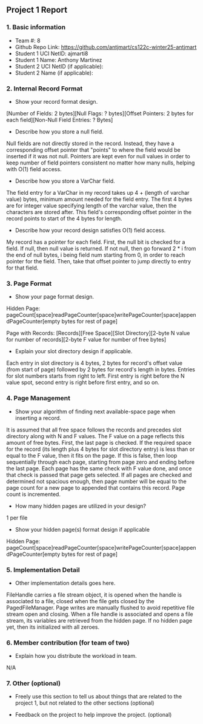 ## Project 1 Report


### 1. Basic information
 - Team #: 8
 - Github Repo Link: https://github.com/antjmart/cs122c-winter25-antjmart
 - Student 1 UCI NetID: ajmarti8
 - Student 1 Name: Anthony Martinez
 - Student 2 UCI NetID (if applicable):
 - Student 2 Name (if applicable):


### 2. Internal Record Format
- Show your record format design.

[Number of Fields: 2 bytes][Null Flags: ? bytes][Offset Pointers: 2 bytes for each field][Non-Null Field Entries: ? Bytes]

- Describe how you store a null field.

Null fields are not directly stored in the record. Instead, they have a corresponding offset
pointer that "points" to where the field would be inserted if it was not null. Pointers are kept even
for null values in order to keep number of field pointers consistent no matter how many nulls, helping
with O(1) field access.

- Describe how you store a VarChar field.

The field entry for a VarChar in my record takes up 4 + (length of varchar value) bytes, minimum amount
needed for the field entry. The first 4 bytes are for integer value specifying length of the varchar value, then the
characters are stored after. This field's corresponding offset pointer in the record points to start of the 4 bytes
for length.

- Describe how your record design satisfies O(1) field access.

My record has a pointer for each field. First, the null bit is checked for a field. If null,
then null value is returned. If not null, then go forward 2 * i from the end of null bytes, i being field num starting
from 0, in order to reach pointer for the field. Then, take that offset pointer to jump directly to
entry for that field.

### 3. Page Format
- Show your page format design.

Hidden Page: pageCount[space]readPageCounter[space]writePageCounter[space]appendPageCounter[empty bytes for rest of page]

Page with Records:
[Records][Free Space][Slot Directory][2-byte N value for number of records][2-byte F value for number of free bytes]


- Explain your slot directory design if applicable.

Each entry in slot directory is 4 bytes, 2 bytes for record's offset value (from start of page) followed by
2 bytes for record's length in bytes. Entries for slot numbers starts from right to left.
First entry is right before the N value spot, second entry is right before first entry, and so on.

### 4. Page Management
- Show your algorithm of finding next available-space page when inserting a record.

It is assumed that all free space follows the records and precedes slot directory along with N and F values. The F value on a page reflects this amount
of free bytes. First, the last page is checked. If the required space for the record (its length plus 4 bytes for slot
directory entry) is less than or equal to the F value, then it fits on the page. If this is false, then
loop sequentially through each page, starting from page zero and ending before the last page. Each page has the same
check with F value done, and once that check is passed that page gets selected. If all pages are checked and determined
not spacious enough, then page number will be equal to the page count for a new page to appended that contains this
record. Page count is incremented.

- How many hidden pages are utilized in your design?

1 per file

- Show your hidden page(s) format design if applicable

Hidden Page: pageCount[space]readPageCounter[space]writePageCounter[space]appendPageCounter[empty bytes for rest of page]

### 5. Implementation Detail
- Other implementation details goes here.

FileHandle carries a file stream object, it is opened when the handle is associated to a file,
closed when the file gets closed by the PagedFileManager. Page writes are manually flushed to avoid repetitive
file stream open and closing. When a file handle is associated and opens a file stream, its variables are retrieved
from the hidden page. If no hidden page yet, then its initialized with all zeroes. 

### 6. Member contribution (for team of two)
- Explain how you distribute the workload in team.

N/A

### 7. Other (optional)
- Freely use this section to tell us about things that are related to the project 1, but not related to the other sections (optional)



- Feedback on the project to help improve the project. (optional)